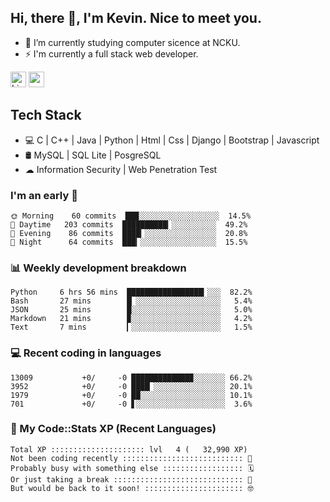 ## Hi, there 👋, I'm Kevin. Nice to meet you.

- 🌱 I’m currently studying computer sicence at NCKU.
- ⚡ I'm currently a full stack web developer.

<a href="https://www.linkedin.com/in/kevin12686/"><img alt="LinkedIn" src="https://img.shields.io/badge/linkedin%20-%230077B5.svg?&style=for-the-badge&logo=linkedin&logoColor=white" height=25></a>
<a href="https://www.instagram.com/kevin12686/"><img src="https://img.shields.io/badge/instagram-3f729b?&style=for-the-badge&logo=instagram&logoColor=white" height=25></a>

## Tech Stack

* 💻 C | C++ | Java | Python | Html | Css | Django | Bootstrap | Javascript
* 🛢️ MySQL | SQL Lite | PosgreSQL
* ☁ Information Security | Web Penetration Test

### I'm an early 🐤

<!-- early_bird start -->

```text
🌞 Morning    60 commits  ███░░░░░░░░░░░░░░░░░░  14.5%
🌆 Daytime   203 commits  ██████████▎░░░░░░░░░░  49.2%
🌃 Evening    86 commits  ████▎░░░░░░░░░░░░░░░░  20.8%
🌙 Night      64 commits  ███▎░░░░░░░░░░░░░░░░░  15.5%
```

<!-- early_bird end -->

### 📊 Weekly development breakdown

<!-- code_time start -->

```text
Python     6 hrs 56 mins  █████████████████▎░░░  82.2%
Bash       27 mins        █▏░░░░░░░░░░░░░░░░░░░   5.4%
JSON       25 mins        █░░░░░░░░░░░░░░░░░░░░   5.0%
Markdown   21 mins        ▉░░░░░░░░░░░░░░░░░░░░   4.2%
Text       7 mins         ▎░░░░░░░░░░░░░░░░░░░░   1.5%
```

<!-- code_time end -->

### 💻 Recent coding in languages

<!-- code_diff start -->

```text
13009           +0/     -0 █████████████▉░░░░░░░ 66.2%
3952            +0/     -0 ████▏░░░░░░░░░░░░░░░░ 20.1%
1979            +0/     -0 ██░░░░░░░░░░░░░░░░░░░ 10.1%
701             +0/     -0 ▋░░░░░░░░░░░░░░░░░░░░  3.6%
```

<!-- code_diff end -->

### 🧰 My Code::Stats XP (Recent Languages)

<!-- codestats start -->

```text
Total XP ::::::::::::::::::::: lvl   4 (   32,990 XP) 
Not been coding recently ::::::::::::::::::::::::::: 🙈
Probably busy with something else :::::::::::::::::: 🗓
Or just taking a break ::::::::::::::::::::::::::::: 🌴
But would be back to it soon! :::::::::::::::::::::: 🤓
```

<!-- codestats end -->
